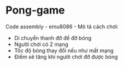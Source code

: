 # Pong-game
Code assembly - emu8086 - Mô tả cách chơi:
- Di chuyển thanh đỡ để đỡ bóng
- Người chơi có 2 mạng
- Tốc độ bóng thay đổi nếu như mất mạng
- Điểm sẽ tăng khi người chơi đỡ được bóng
